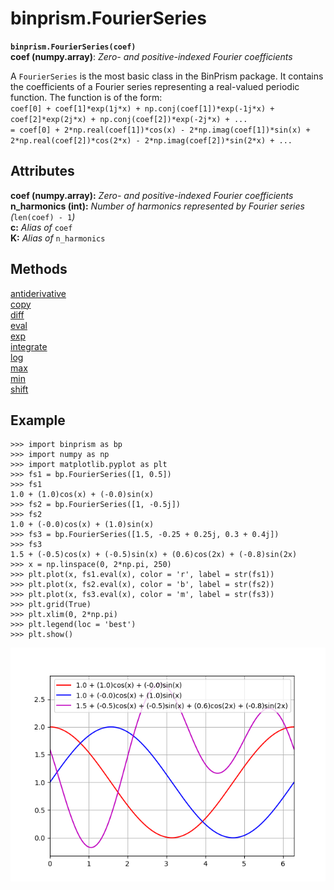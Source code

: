 # binprism.FourierSeries
**`binprism.FourierSeries(coef)`** <br />
**coef (numpy.array)**: *Zero- and positive-indexed Fourier coefficients* <br />

A `FourierSeries` is the most basic class in the BinPrism package. It contains the coefficients of a Fourier series representing a real-valued periodic function. The function is of the form: <br />
`coef[0] + coef[1]*exp(1j*x) + np.conj(coef[1])*exp(-1j*x) + coef[2]*exp(2j*x) + np.conj(coef[2])*exp(-2j*x) + ...` <br />
`= coef[0] + 2*np.real(coef[1])*cos(x) - 2*np.imag(coef[1])*sin(x) + 2*np.real(coef[2])*cos(2*x) - 2*np.imag(coef[2])*sin(2*x) + ...`

## Attributes
**coef (numpy.array):** *Zero- and positive-indexed Fourier coefficients* <br />
**n_harmonics (int):** *Number of harmonics represented by Fourier series (*`len(coef) - 1`*)* <br />
**c:** *Alias of* `coef` <br />
**K:** *Alias of* `n_harmonics` <br/>

## Methods
[antiderivative](antiderivative.md) <br/>
[copy](copy.md) <br/>
[diff](diff.md) <br/>
[eval](eval.md) <br/>
[exp](exp.md) <br/>
[integrate](integrate.md) <br/>
[log](log.md) <br/>
[max](max.md) <br/>
[min](min.md) <br/>
[shift](shift.md)

## Example
```
>>> import binprism as bp
>>> import numpy as np
>>> import matplotlib.pyplot as plt
>>> fs1 = bp.FourierSeries([1, 0.5])
>>> fs1
1.0 + (1.0)cos(x) + (-0.0)sin(x)
>>> fs2 = bp.FourierSeries([1, -0.5j])
>>> fs2
1.0 + (-0.0)cos(x) + (1.0)sin(x)
>>> fs3 = bp.FourierSeries([1.5, -0.25 + 0.25j, 0.3 + 0.4j])
>>> fs3
1.5 + (-0.5)cos(x) + (-0.5)sin(x) + (0.6)cos(2x) + (-0.8)sin(2x)
>>> x = np.linspace(0, 2*np.pi, 250)
>>> plt.plot(x, fs1.eval(x), color = 'r', label = str(fs1))
>>> plt.plot(x, fs2.eval(x), color = 'b', label = str(fs2))
>>> plt.plot(x, fs3.eval(x), color = 'm', label = str(fs3))
>>> plt.grid(True)
>>> plt.xlim(0, 2*np.pi)
>>> plt.legend(loc = 'best')
>>> plt.show()
```
![alt text](FourierSeriesExample.PNG "Fourier Series Example")

